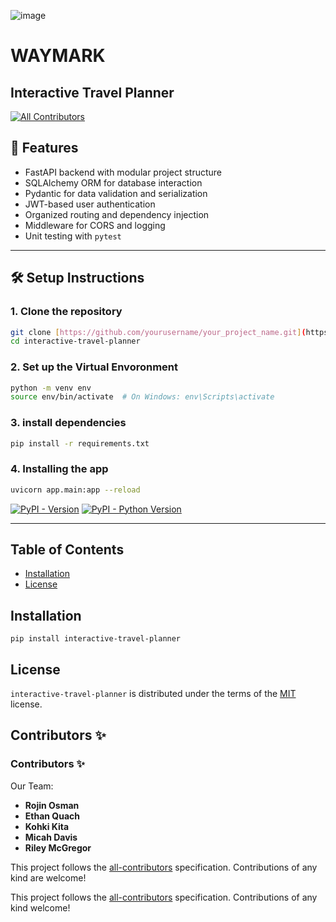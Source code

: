 ![image](https://github.com/user-attachments/assets/bb7e17a2-2879-45be-b20c-bf4648c69dd5)

# WAYMARK
## Interactive Travel Planner

<!-- ALL-CONTRIBUTORS-BADGE:START - Do not remove or modify this section -->
[![All Contributors](https://img.shields.io/badge/all_contributors-0-orange.svg?style=flat-square)](#contributors-)
<!-- ALL-CONTRIBUTORS-BADGE:END -->


## 🚀 Features

- FastAPI backend with modular project structure  
- SQLAlchemy ORM for database interaction  
- Pydantic for data validation and serialization  
- JWT-based user authentication  
- Organized routing and dependency injection  
- Middleware for CORS and logging  
- Unit testing with `pytest`



---

## 🛠️ Setup Instructions


### 1. Clone the repository
```bash
git clone [https://github.com/yourusername/your_project_name.git](https://github.com/SDSU-CompE-561-Spring-2025/interactive-travel-planner/)
cd interactive-travel-planner
```

### 2. Set up the Virtual Envoronment
```bash
python -m venv env
source env/bin/activate  # On Windows: env\Scripts\activate
```

### 3. install dependencies
```bash
pip install -r requirements.txt
```

### 4. Installing the app
```bash
uvicorn app.main:app --reload
```


[![PyPI - Version](https://img.shields.io/pypi/v/interactive-travel-planner.svg)](https://pypi.org/project/interactive-travel-planner)
[![PyPI - Python Version](https://img.shields.io/pypi/pyversions/interactive-travel-planner.svg)](https://pypi.org/project/interactive-travel-planner)

-----

## Table of Contents

- [Installation](#installation)
- [License](#license)

## Installation

```console
pip install interactive-travel-planner
```

## License

`interactive-travel-planner` is distributed under the terms of the [MIT](https://spdx.org/licenses/MIT.html) license.

## Contributors ✨

### Contributors ✨

Our Team:

- **Rojin Osman**  
- **Ethan Quach**  
- **Kohki Kita**  
- **Micah Davis**  
- **Riley McGregor**  

This project follows the [all-contributors](https://github.com/all-contributors/all-contributors) specification. Contributions of any kind are welcome!

This project follows the [all-contributors](https://github.com/all-contributors/all-contributors) specification. Contributions of any kind welcome!
